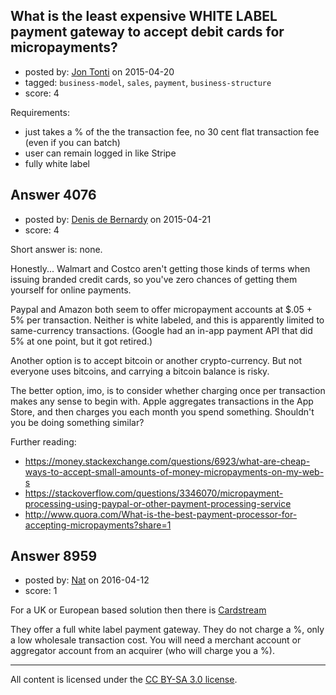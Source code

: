 ## What is the least expensive WHITE LABEL payment gateway to accept debit cards for micropayments?

- posted by: [Jon Tonti](https://stackexchange.com/users/6076215/jon-tonti) on 2015-04-20
- tagged: `business-model`, `sales`, `payment`, `business-structure`
- score: 4

<p>Requirements:</p>

<ul>
<li>just takes a % of the the transaction fee, no 30 cent flat transaction fee (even if you can batch)</li>
<li>user can remain logged in like Stripe</li>
<li>fully white label</li>
</ul>



## Answer 4076

- posted by: [Denis de Bernardy](https://stackexchange.com/users/182468/denis-de-bernardy) on 2015-04-21
- score: 4

<p>Short answer is: none.</p>

<p>Honestly... Walmart and Costco aren't getting those kinds of terms when issuing branded credit cards, so you've zero chances of getting them yourself for online payments.</p>

<p>Paypal and Amazon both seem to offer micropayment accounts at $.05 + 5% per transaction. Neither is white labeled, and this is apparently limited to same-currency transactions. (Google had an in-app payment API that did 5% at one point, but it got retired.)</p>

<p>Another option is to accept bitcoin or another crypto-currency. But not everyone uses bitcoins, and carrying a bitcoin balance is risky.</p>

<p>The better option, imo, is to consider whether charging once per transaction makes any sense to begin with. Apple aggregates transactions in the App Store, and then charges you each month you spend something. Shouldn't you be doing something similar?</p>

<p>Further reading:</p>

<ul>
<li><a href="https://money.stackexchange.com/questions/6923/what-are-cheap-ways-to-accept-small-amounts-of-money-micropayments-on-my-web-s">https://money.stackexchange.com/questions/6923/what-are-cheap-ways-to-accept-small-amounts-of-money-micropayments-on-my-web-s</a></li>
<li><a href="https://stackoverflow.com/questions/3346070/micropayment-processing-using-paypal-or-other-payment-processing-service">https://stackoverflow.com/questions/3346070/micropayment-processing-using-paypal-or-other-payment-processing-service</a></li>
<li><a href="http://www.quora.com/What-is-the-best-payment-processor-for-accepting-micropayments?share=1" rel="nofollow noreferrer">http://www.quora.com/What-is-the-best-payment-processor-for-accepting-micropayments?share=1</a></li>
</ul>



## Answer 8959

- posted by: [Nat](https://stackexchange.com/users/5802386/nat) on 2016-04-12
- score: 1

<p>For a UK or European based solution then there is <a href="http://www.cardstream.com" rel="nofollow">Cardstream</a></p>

<p>They offer a full white label payment gateway. They do not charge a %, only a low wholesale transaction cost. You will need a merchant account or aggregator account from an acquirer (who will charge you a %). </p>




---

All content is licensed under the [CC BY-SA 3.0 license](https://creativecommons.org/licenses/by-sa/3.0/).
